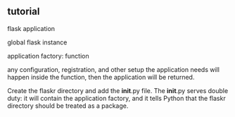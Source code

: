 ## tutorial

flask application 

global flask instance

application factory:  function

any configuration, registration, and other setup the application needs will happen inside the function, then the application will be returned.

Create the flaskr directory and add the __init__.py file. The __init__.py serves double duty: it will contain the application factory, and it tells Python that the flaskr directory should be treated as a package.